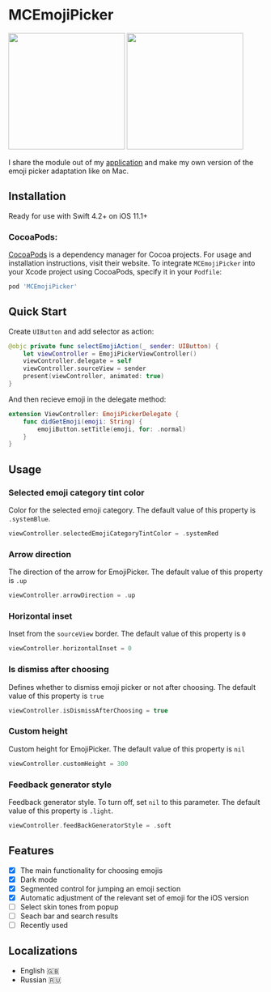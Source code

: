 # MCEmojiPicker

<p float="left">
<img src="https://user-images.githubusercontent.com/50948518/172110164-b0dec76f-495d-4112-ad00-2708ffdda54a.gif" width="230">
<img src="https://user-images.githubusercontent.com/50948518/171909950-ebf388f3-83a1-4b63-ad54-f58ba947e3bb.png" width="230">
</p>

I share the module out of my [application](https://apps.apple.com/ru/app/id1500111859) and make my own version of the emoji picker adaptation like on Mac.

## Installation
Ready for use with Swift 4.2+ on iOS 11.1+

### CocoaPods:

[CocoaPods](https://cocoapods.org) is a dependency manager for Cocoa projects. For usage and installation instructions, visit their website. To integrate `MCEmojiPicker` into your Xcode project using CocoaPods, specify it in your `Podfile`:

```ruby
pod 'MCEmojiPicker'
```

## Quick Start
Create `UIButton` and add selector as action:
```swift
@objc private func selectEmojiAction(_ sender: UIButton) {
    let viewController = EmojiPickerViewController()
    viewController.delegate = self
    viewController.sourceView = sender
    present(viewController, animated: true)
}
```

And then recieve emoji in the delegate method:
```swift
extension ViewController: EmojiPickerDelegate {
    func didGetEmoji(emoji: String) {
        emojiButton.setTitle(emoji, for: .normal)
    }
}
```

## Usage

### Selected emoji category tint color
Color for the selected emoji category. The default value of this property is `.systemBlue`.

```swift
viewController.selectedEmojiCategoryTintColor = .systemRed
```

### Arrow direction
The direction of the arrow for EmojiPicker. The default value of this property is `.up`

```swift
viewController.arrowDirection = .up
```

### Horizontal inset
Inset from the `sourceView` border. The default value of this property is `0`

```swift
viewController.horizontalInset = 0
```

### Is dismiss after choosing
Defines whether to dismiss emoji picker or not after choosing. The default value of this property is `true`

```swift
viewController.isDismissAfterChoosing = true
```

### Custom height
Custom height for EmojiPicker. The default value of this property is `nil`

```swift
viewController.customHeight = 300
```

### Feedback generator style
Feedback generator style. To turn off, set `nil` to this parameter. The default value of this property is `.light`.

```swift
viewController.feedBackGeneratorStyle = .soft
```

## Features

-   [x] The main functionality for choosing emojis
-   [x] Dark mode
-   [x] Segmented control for jumping an emoji section
-   [x] Automatic adjustment of the relevant set of emoji for the iOS version
-   [ ] Select skin tones from popup
-   [ ] Seach bar and search results
-   [ ] Recently used

## Localizations
* English 🇬🇧
* Russian 🇷🇺
